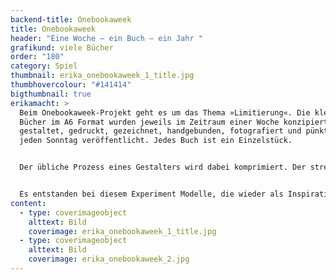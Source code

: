 ```yaml
---
backend-title: Onebookaweek
title: Onebookaweek
header: "Eine Woche – ein Buch – ein Jahr "
grafikund: viele Bücher
order: "180"
category: Spiel
thumbnail: erika_onebookaweek_1_title.jpg
thumbhovercolour: "#141414"
bigthumbnail: true
erikamacht: >
  Beim Onebookaweek-Projekt geht es um das Thema »Limitierung«. Die kleinen
  Bücher im A6 Format wurden jeweils im Zeitraum einer Woche konzipiert,
  gestaltet, gedruckt, gezeichnet, handgebunden, fotografiert und pünktlich
  jeden Sonntag veröffentlicht. Jedes Buch ist ein Einzelstück. 


  Der übliche Prozess eines Gestalters wird dabei komprimiert. Der strenge Zeitrahmen lässt keinen Spielraum für lange Konzeptionsphasen. Es muss direkt etwas zu Papier gebracht werden. 


  Es entstanden bei diesem Experiment Modelle, die wieder als Inspirationsquelle für zukünftige Projekte dienen können. Ein Pool an Ideen, Techniken und Kompositionen entsteht.
content:
  - type: coverimageobject
    alttext: Bild
    coverimage: erika_onebookaweek_1_title.jpg
  - type: coverimageobject
    alttext: Bild
    coverimage: erika_onebookaweek_2.jpg
---
```

